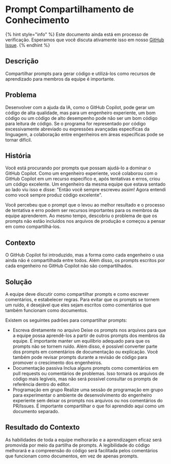 # Prompt Compartilhamento de Conhecimento

{% hint style="info" %}
Este documento ainda está em processo de verificação. Esperamos que você discuta ativamente isso em nosso [GitHub Issue](https://github.com/AI-Native-Development/patterns/issues/8).
{% endhint %}

## Descrição

Compartilhar prompts para gerar código e utilizá-los como recursos de aprendizado para membros da equipe é importante.

## Problema

Desenvolver com a ajuda da IA, como o GitHub Copilot, pode gerar um código de alta qualidade, mas para um engenheiro experiente, um bom código ou um código de alto desempenho pode não ser um bom código para leitura de código. Se o programa for representado por código excessivamente abreviado ou expressões avançadas específicas da linguagem, a colaboração entre engenheiros em áreas específicas pode se tornar difícil.

## História

Você está procurando por prompts que possam ajudá-lo a dominar o GitHub Copilot. Como um engenheiro experiente, você colaborou com o GitHub Copilot em um recurso específico e, após tentativas e erros, criou um código excelente. Um engenheiro da mesma equipe que estava sentado ao lado viu isso e disse: "Então você sempre escreveu assim! Agora entendi como você sempre produz código excelente".

Você percebeu que o prompt que o levou ao melhor resultado e o processo de tentativa e erro podem ser recursos importantes para os membros da equipe aprenderem. Ao mesmo tempo, descobriu o problema de que os prompts não estão incluídos nos arquivos de produção e começou a pensar em como compartilhá-los.

## Contexto

O GitHub Copilot foi introduzido, mas a forma como cada engenheiro o usa ainda não é compartilhada entre todos. Além disso, os prompts escritos por cada engenheiro no GitHub Copilot não são compartilhados.

## Solução

A equipe deve discutir como compartilhar prompts e como escrever comentários, e estabelecer regras. Para evitar que os prompts se tornem um ruído, é desejável que eles sejam escritos como comentários que também funcionam como documentos.

Existem os seguintes padrões para compartilhar prompts:

* Escreva diretamente no arquivo
  Deixe os prompts nos arquivos para que a equipe possa aprendê-los a partir de outros prompts dos membros da equipe. É importante manter um equilíbrio adequado para que os prompts não se tornem ruído. Além disso, é possível converter parte dos prompts em comentários de documentação ou explicação. Você também pode revisar prompts durante a revisão de código para promover o crescimento dos engenheiros.
* Documentação passiva
  Inclua alguns prompts como comentários em pull requests ou comentários de problemas. Isso tornará os arquivos de código mais legíveis, mas não será possível consultar os prompts de referência dentro do editor.
* Programação em grupo
  Realize uma sessão de programação em grupo para experimentar o ambiente de desenvolvimento do engenheiro experiente sem deixar os prompts nos arquivos ou nos comentários do PR/Issues. É importante compartilhar o que foi aprendido aqui como um documento separado.

## Resultado do Contexto

As habilidades de toda a equipe melhorarão e a aprendizagem eficaz será promovida por meio da partilha de prompts. A legibilidade do código melhorará e a compreensão do código será facilitada pelos comentários que funcionam como documentos, em vez de apenas prompts.
